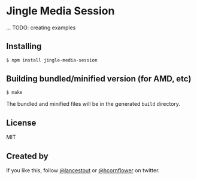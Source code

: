 # Jingle Media Session

... TODO: creating examples

## Installing

```sh
$ npm install jingle-media-session
```

## Building bundled/minified version (for AMD, etc)

```sh
$ make
```

The bundled and minified files will be in the generated `build` directory.

## License

MIT

## Created by

If you like this, follow [@lancestout](http://twitter.com/lancestout) or [@hcornflower](http://twitter.com/hcornflower) on twitter.
